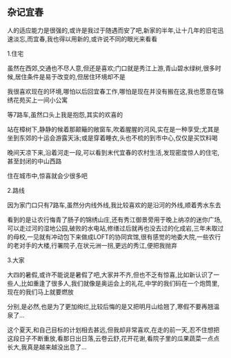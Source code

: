 ## 杂记宜春 ##

人的适应能力是很强的,或许是我过于随遇而安了吧,新家的半年,让十几年的旧宅迅速淡忘,而宜春,我也得以用新的,或许说不同的眼光来看看

 

1.住宅

 

虽然在西郊,交通也不尽人意,但还是喜欢;门口就是秀江上游,青山碧水绿树,很多时候,居住条件是易于改变的,但居住环境却不是

 

我很喜欢现在的环境,哪怕以后回宜春工作,哪怕是现在并没有搬在这,我也愿意在锦绣花苑买上一间小公寓

 

等7路车,虽然口头上我是抱怨,其实的欢喜的

 

站在樟树下,静静的候着那颠簸的敞窗车,吹着腥腥的河风,实在是一种享受;尤其是坐到东郊的十运会游露天泳;或是穿着睡衣,头也不梳的到市中心,仅仅是买饮料喝

 

晚间天凉下来,沿着河走一段,可以看到末代宜春的农村生活,发现密度惊人的住宅,甚至封闭的中山西路

 

住在城市中,惊喜就会少很多吧

 

2.路线

 

因为家门口只有7路车,虽然分内线外线,我比较喜欢的是沿河的外线,顺着秀水东去

 

看到的是让农行悔青了肠子的锦绣山庄,还有秀江御景旁用于晚上纳凉的迷你广场,可以走过河的湿地公园,破败的水电站,修缮过后就再也没去过的化成岩,三年未取过的母校,一见就有冲动包下来做成LOFT的协同宾馆,很有感觉的地委大院,一些农行的老对手的大楼,行署院子,在状元洲一拐,更远的秀江,便把我抛弃

 

3.大家

 

大四的暑假,或许不能说是暑假了吧,大家并不齐,但也不乏有惊喜,比如新认识了一些人,比如重逢了很多人,我们就像是奥运会上的礼花,中学的我们码在一个炮筒里,现在的我们马上就要燃放

 

分别,是必然,也是为了更加绚烂,比较后悔的是又把明月山给翘了,寒假不要再翘温泉了...

 

 

这个夏天,和自己目标的计划相去甚远,但我却非常喜欢,在走的前一天,忍不住想把这段日子不断重放,看那日出日落,云卷云舒,花开花谢,看院子里的瓜果蔬菜一点点长大,我真是越来越没出息了...
